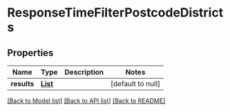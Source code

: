 # ResponseTimeFilterPostcodeDistricts
## Properties

Name | Type | Description | Notes
------------ | ------------- | ------------- | -------------
**results** | [**List**](ResponseTimeFilterPostcodeDistrictsResult.md) |  | [default to null]

[[Back to Model list]](../README.md#documentation-for-models) [[Back to API list]](../README.md#documentation-for-api-endpoints) [[Back to README]](../README.md)

